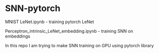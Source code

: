 # SNN-pytorch

MNIST LeNet.ipynb - training pytorch LeNet

Perceptron_intrinsic_LeNet_embedding.ipynb - training SNN on embeddings


In this repo I am trying to make SNN training on GPU using pytorch library
